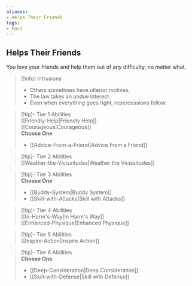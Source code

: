```yaml
---
aliases:
- Helps Their Friends
tags:
- Foci
---
```


  
## Helps Their Friends  
You love your friends and help them out of any difficulty, no matter what.  

>[!info] Intrusions  
>- Others sometimes have ulterior motives.  
>- The law takes an undue interest.  
>- Even when everything goes right, repercussions follow.  


>[!tip]- Tier 1 Abilities  
> [[Friendly-Help|Friendly Help]]  
> [[Courageous|Courageous]]  
> **Choose One**  
>- [[Advice-From-a-Friend|Advice From a Friend]]  


>[!tip]- Tier 2 Abilities  
> [[Weather-the-Vicissitudes|Weather the Vicissitudes]]  


>[!tip]- Tier 3 Abilities  
> **Choose One**  
>- [[Buddy-System|Buddy System]]  
>- [[Skill-with-Attacks|Skill with Attacks]]  


>[!tip]- Tier 4 Abilities  
> [[In-Harm's-Way|In Harm's Way]]  
> [[Enhanced-Physique|Enhanced Physique]]  


>[!tip]- Tier 5 Abilities  
> [[Inspire-Action|Inspire Action]]  


>[!tip]- Tier 6 Abilities  
> **Choose One**  
>- [[Deep-Consideration|Deep Consideration]]  
>- [[Skill-with-Defense|Skill with Defense]]